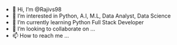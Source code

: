 - 👋 Hi, I’m @Rajivs98
- 👀 I’m interested in Python, A.I, M.L, Data Analyst, Data Science
- 🌱 I’m currently learning Python Full Stack Developer
- 💞️ I’m looking to collaborate on ...
- 📫 How to reach me ...

<!---
Rajivs98/Rajivs98 is a ✨ special ✨ repository because its `README.md` (this file) appears on your GitHub profile.
You can click the Preview link to take a look at your changes.
--->
